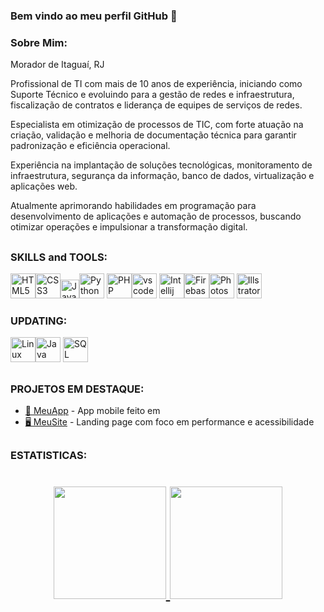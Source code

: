 ### Bem vindo ao meu perfil GitHub 👋

### Sobre Mim:
Morador de Itaguaí, RJ

Profissional de TI com mais de 10 anos de experiência, iniciando como Suporte Técnico e evoluindo para a gestão de redes e infraestrutura, fiscalização de contratos e liderança de equipes de serviços de redes.

Especialista em otimização de processos de TIC, com forte atuação na criação, validação e melhoria de documentação técnica para garantir padronização e eficiência operacional.

Experiência na implantação de soluções tecnológicas, monitoramento de infraestrutura, segurança da informação, banco de dados, virtualização e aplicações web.

Atualmente aprimorando habilidades em programação para desenvolvimento de aplicações e automação de processos, buscando otimizar operações e impulsionar a transformação digital.

##

### SKILLS and TOOLS:

<img width="40px" src="https://cdn.jsdelivr.net/gh/devicons/devicon@latest/icons/html5/html5-original-wordmark.svg" title="HTML5" style="max-width: 100%;"><img width="40px" src="https://cdn.jsdelivr.net/gh/devicons/devicon@latest/icons/css3/css3-original-wordmark.svg" title="CSS3" style="max-width: 100%;"><img width="30px" src="https://cdn.jsdelivr.net/gh/devicons/devicon@latest/icons/javascript/javascript-original.svg" title="JavaScript" style="max-width: 100%;"><img width="40px" src="https://cdn.jsdelivr.net/gh/devicons/devicon@latest/icons/python/python-original-wordmark.svg" title="Python" style="max-width: 100%;"> <img width="40px" src="https://cdn.jsdelivr.net/gh/devicons/devicon@latest/icons/php/php-original.svg" title="PHP" style="max-width: 100%;"><img width="40px" src="https://cdn.jsdelivr.net/gh/devicons/devicon@latest/icons/vscode/vscode-original-wordmark.svg" title="vscode" style="max-width: 100%;"> <img width="40px" src="https://cdn.jsdelivr.net/gh/devicons/devicon@latest/icons/intellij/intellij-original.svg" title="Intellij" style="max-width: 100%;"><img width="40px" src="https://cdn.jsdelivr.net/gh/devicons/devicon@latest/icons/firebase/firebase-original-wordmark.svg" title="Firebase" style="max-width: 100%;"><img width="40px" src="https://cdn.jsdelivr.net/gh/devicons/devicon@latest/icons/photoshop/photoshop-original.svg" title="Photoshop" style="max-width: 100%;">  <img width="40px" src="https://cdn.jsdelivr.net/gh/devicons/devicon@latest/icons/illustrator/illustrator-plain.svg" title="Illstrator" style="max-width: 100%;">

### UPDATING:

<img width="40px" src="https://cdn.jsdelivr.net/gh/devicons/devicon@latest/icons/linux/linux-original.svg" title="Linux" style="max-width: 100%;"><img width="40px" src="https://cdn.jsdelivr.net/gh/devicons/devicon@latest/icons/java/java-original-wordmark.svg" title="Java" style="max-width: 100%;"> <img width="40px" src="https://cdn.jsdelivr.net/gh/devicons/devicon@latest/icons/mysql/mysql-original.svg" title="SQL" style="max-width: 100%;">

## 
### PROJETOS EM DESTAQUE:

- [📱 MeuApp](https://github.com/usuario/meuapp) - App mobile feito em 
- [🖥️ MeuSite](https://github.com/amaro-netto/dark-mode-portfolio) - Landing page com foco em performance e acessibilidade

##
### ESTATISTICAS:
<h1 align="center"> 
<div>
<a href="https://github.com/amaro-netto">
<img loading="lazy" height="180em" src="https://github-readme-stats.vercel.app/api/top-langs/?username=amaro-netto&layout=compact&langs_count=7&theme=dark"/>
<img loading="lazy" height="180em" src="https://github-readme-stats.vercel.app/api?username=amaro-netto&show_icons=true&theme=dark&include_all_commits=true&count_private=true"/>
</div>
</h1> 
